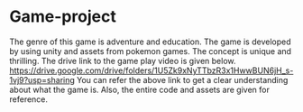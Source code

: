 # Game-project
The genre of this game is adventure and education. 
The game is developed by using unity and assets from pokemon games. The concept is unique and thrilling.
The drive link to the game play video is given below.
https://drive.google.com/drive/folders/1U5Zk9xNyTTbzR3x1HwwBUN6jH_s-1vj9?usp=sharing
You can refer the above link to get a clear understanding about what the game is.
Also, the entire code and assets are given for reference.
